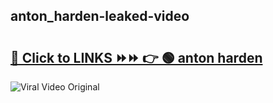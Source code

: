 
 ## anton_harden-leaked-video 

# <h2><a href="https://clipsfans.com/anton_harden&ref=git">🔗 Click to LINKS ⏩⏩ 👉 🟢 anton harden </a></h2>

<a href="https://clipsfans.com/anton_harden&ref=git" rel="nofollow" data-target="animated-image.originalLink"><img src="https://i.ibb.co.com/xMMVF88/686577567.gif" alt="Viral Video Original" style="max-width: 100%; display: inline-block;" data-target="animated-image.originalImage"></a>
